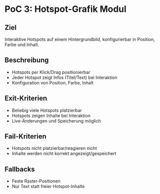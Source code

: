 # PoC 3: Hotspot-Grafik Modul

## Ziel
Interaktive Hotspots auf einem Hintergrundbild, konfigurierbar in Position, Farbe und Inhalt.

## Beschreibung
- Hotspots per Klick/Drag positionierbar
- Jeder Hotspot zeigt Infos (Titel/Text) bei Interaktion
- Konfiguration von Position, Farbe, Inhalt

## Exit-Kriterien
- Beliebig viele Hotspots platzierbar
- Hotspots zeigen Inhalte bei Interaktion
- Live-Änderungen und Speicherung möglich

## Fail-Kriterien
- Hotspots nicht platzierbar/reagieren nicht
- Inhalte werden nicht korrekt angezeigt/gespeichert

## Fallbacks
- Feste Raster-Positionen
- Nur Text statt freier Hotspot-Inhalte
